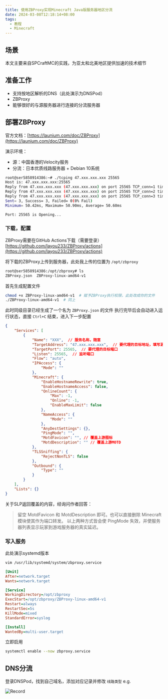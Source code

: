 ```yaml
---
title: 使用ZBProxy实现Minecraft Java版服务器地区分流
date: 2024-03-08T12:18:14+08:00
tags:
  - 教程
  - Minecraft
---
```

## 场景

本文主要来自SPCraftMC的实践，为亚太和北美地区提供加速的技术细节

## 准备工作

- 支持按地区解析的DNS（此处演示为DNSPod）
- ZBProxy
- 能够很好的与源服务器进行连接的分流服务器

## 部署ZBProxy

官方文档：[https://launium.com/doc/ZBProxy](https://launium.com/doc/ZBProxy)

演示环境：
- 源：中国香港的Velocity服务
- 分流：日本优质线路服务器 + Debian 10系统

```bash
root@ser5858914386:~# ./tcping 47.xxx.xxx.xxx 25565
Host is: 47.xxx.xxx.xxx:25565
Reply from 47.xxx.xxx.xxx (47.xxx.xxx.xxx) on port 25565 TCP_conn=1 time=50.90ms
Reply from 47.xxx.xxx.xxx (47.xxx.xxx.xxx) on port 25565 TCP_conn=2 time=50.42ms
Reply from 47.xxx.xxx.xxx (47.xxx.xxx.xxx) on port 25565 TCP_conn=3 time=50.47ms
Sent= 3, Success= 3, Failed= 0(0% Fail)
Minimum= 50.42ms, Maximum= 50.90ms, Average= 50.60ms

Port: 25565 is Opening...
```

### 下载，配置

ZBProxy需要在GitHub Actions下载（需要登录）
[https://github.com/layou233/ZBProxy/actions](https://github.com/layou233/ZBProxy/actions)

将下载的ZBProxy上传到服务器，此处我上传的位置为 `/opt/zbproxy`

```bash
root@ser5858914386:/opt/zbproxy# ls
ZBProxy.json  ZBProxy-linux-amd64-v1
```

首先生成配置文件

```bash
chmod +x ZBProxy-linux-amd64-v1  # 赋予ZBProxy执行权限，此处改成你的文件
./ZBProxy-linux-amd64-v1  # 同上
```

此时同级目录已经生成了一个名为 `ZBProxy.json` 的文件
执行完毕后会自动进入运行状态，直接 `Ctrl+C` 结束，进入下一步配置

```json
{
    "Services": [
        {
            "Name": "XXX",  // 服务名称，随意
            "TargetAddress": "47.xxx.xxx.xxx",  // 要代理的目标地址，填写源地址
            "TargetPort": 25565,  // 要代理的目标端口
            "Listen": 25565,  // 监听端口
            "Flow": "auto",
            "IPAccess": {
                "Mode": ""
            },
            "Minecraft": {
                "EnableHostnameRewrite": true,
                "EnableHostnameAccess": false,
                "OnlineCount": {
                    "Max": -1,
                    "Online": -1,
                    "EnableMaxLimit": false
                },
                "NameAccess": {
                    "Mode": ""
                },
                "AnyDestSettings": {},
                "PingMode": "",
                "MotdFavicon": "", // 覆盖上游图标
                "MotdDescription": "" // 覆盖上游MOTD
            },
            "TLSSniffing": {
                "RejectNonTLS": false
            },
            "Outbound": {
                "Type": ""
            }
        }
    ],
    "Lists": {}
}
```

关于SLP返回覆盖的内容，经询问作者回答：

> 留空 MotdFavicon 和 MotdDescription 即可。也可以直接删除 Minecraft 模块使其作为端口转发。
> 以上两种方式皆会使 PingMode 失效，并使服务器列表显示玩家到游戏服务器的真实延迟。

### 写入服务

此处演示systemd版本

```bash
vim /usr/lib/systemd/system/zbproxy.service
```

```ini
[Unit]
After=network.target
Wants=network.target

[Service]
WorkingDirectory=/opt/zbproxy
ExecStart=/opt/zbproxy/ZBProxy-linux-amd64-v1
Restart=always
RestartSec=5s
KillMode=mixed
StandardError=syslog

[Install]
WantedBy=multi-user.target
```

立即启用

```bash
systemctl enable --now zbproxy.service
```

## DNS分流

登录DNSPod，找到自己域名，添加对应记录并修改 `线路类型`
e.g.

![Record](https://cloud.1l1.icu/f/M4iJ/%E5%B1%8F%E5%B9%95%E6%88%AA%E5%9B%BE%202024-03-08%20124057.png)
